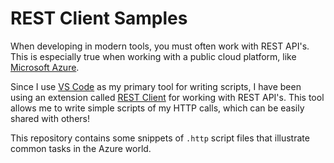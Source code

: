 # REST Client Samples

When developing in modern tools, you must often work with REST API's. This is
especially true when working with a public cloud platform, like
[Microsoft Azure](https://microsoft.com/azure).

Since I use [VS Code](https://code.visualstudio.com) as my primary tool for
writing scripts, I have been using an extension called
[REST Client](https://marketplace.visualstudio.com/items?itemName=humao.rest-client)
for working with REST API's.  This tool allows me to write simple scripts of
my HTTP calls, which can be easily shared with others!

This repository contains some snippets of `.http` script files that
illustrate common tasks in the Azure world.